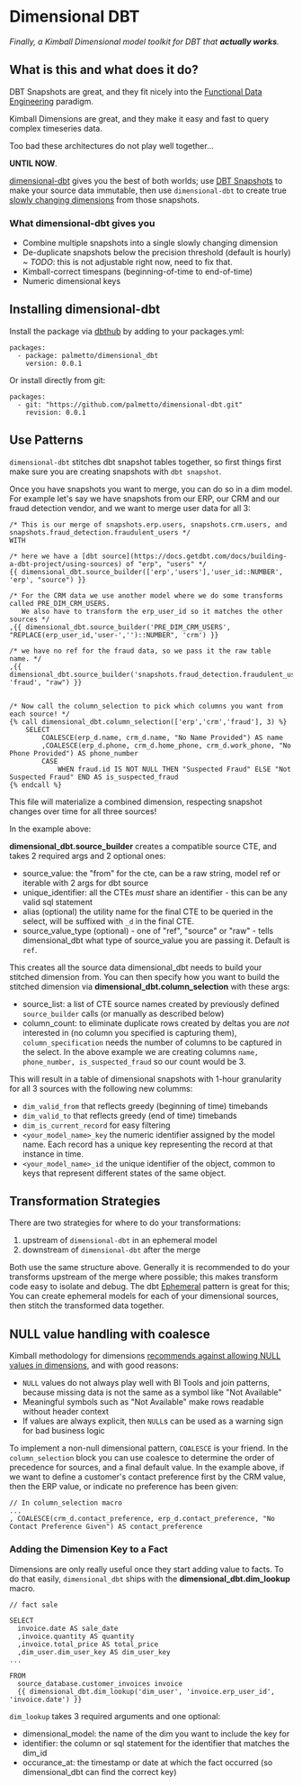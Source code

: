 # Dimensional DBT

_Finally, a Kimball Dimensional model toolkit for DBT that **actually works**._

## What is this and what does it do? 
DBT Snapshots are great, and they fit nicely into the [Functional Data Engineering](https://maximebeauchemin.medium.com/functional-data-engineering-a-modern-paradigm-for-batch-data-processing-2327ec32c42a) paradigm. 

Kimball Dimensions are great, and they make it easy and fast to query complex timeseries data. 

Too bad these architectures do not play well together... 

**UNTIL NOW**. 

[dimensional-dbt](https://github.com/palmetto/dimensional-dbt) gives you the best of both worlds; use [DBT Snapshots](https://docs.getdbt.com/docs/building-a-dbt-project/snapshots) to make your source data immutable, then use `dimensional-dbt` to create true [slowly changing dimensions](https://www.kimballgroup.com/2008/08/slowly-changing-dimensions/) from those snapshots. 


### What dimensional-dbt gives you

* Combine multiple snapshots into a single slowly changing dimension
* De-duplicate snapshots below the precision threshold (default is hourly) ~ _TODO_: this is not adjustable right now, need to fix that.
* Kimball-correct timespans (beginning-of-time to end-of-time)
* Numeric dimensional keys


## Installing dimensional-dbt

Install the package via [dbthub](https://hub.getdbt.com/) by adding to your packages.yml:

```
packages:
  - package: palmetto/dimensional_dbt
    version: 0.0.1
```

Or install directly from git:

```
packages:
  - git: "https://github.com/palmetto/dimensional-dbt.git"
    revision: 0.0.1 
```

## Use Patterns

`dimensional-dbt` stitches dbt snapshot tables together, so first things first make sure you are creating snapshots with `dbt snapshot`. 

Once you have snapshots you want to merge, you can do so in a dim model.
For example let's say we have snapshots from our ERP, our CRM and our fraud detection vendor, and we want to merge user data for all 3:

```
/* This is our merge of snapshots.erp.users, snapshots.crm.users, and snapshots.fraud_detection.fraudulent_users */
WITH

/* here we have a [dbt source](https://docs.getdbt.com/docs/building-a-dbt-project/using-sources) of "erp", "users" */ 
{{ dimensional_dbt.source_builder(['erp','users'],'user_id::NUMBER', 'erp', "source") }}

/* For the CRM data we use another model where we do some transforms called PRE_DIM_CRM_USERS.
   We also have to transform the erp_user_id so it matches the other sources */
,{{ dimensional_dbt.source_builder('PRE_DIM_CRM_USERS', "REPLACE(erp_user_id,'user-','')::NUMBER", 'crm') }}

/* we have no ref for the fraud data, so we pass it the raw table name. */
,{{ dimensional_dbt.source_builder('snapshots.fraud_detection.fraudulent_users','erp_user_id::NUMBER', 'fraud', "raw") }}


/* Now call the column_selection to pick which columns you want from each source! */
{% call dimensional_dbt.column_selection(['erp','crm','fraud'], 3) %}
    SELECT 
        COALESCE(erp_d.name, crm_d.name, "No Name Provided") AS name
        ,COALESCE(erp_d.phone, crm_d.home_phone, crm_d.work_phone, "No Phone Provided") AS phone_number
        CASE
            WHEN fraud.id IS NOT NULL THEN "Suspected Fraud" ELSE "Not Suspected Fraud" END AS is_suspected_fraud
{% endcall %}

```
This file will materialize a combined dimension, respecting snapshot changes over time for all three sources! 

In the example above: 

**dimensional_dbt.source_builder** creates a compatible source CTE, and takes 2 required args and 2 optional ones:
* source_value: the "from" for the cte, can be a raw string, model ref or iterable with 2 args for dbt source
* unique_identifier: all the CTEs _must_ share an identifier - this can be any valid sql statement
* alias (optional) the utility name for the final CTE to be queried in the select, will be suffixed with `_d` in the final CTE.
* source_value_type (optional) - one of "ref", "source" or "raw" - tells dimensional_dbt what type of source_value you are passing it. Default is `ref`.

This creates all the source data dimensional_dbt needs to build your stitched dimension from. 
You can then specify how you want to build the stitched dimension via 
**dimensional_dbt.column_selection** with these args:
* source_list: a list of CTE source names created by previously defined `source_builder` calls (or manually as described below)
* column_count: to eliminate duplicate rows created by deltas you are _not_ interested in (no column you specified is capturing them), `column_specification` needs the number of columns to be captured in the select. In the above example we are creating columns `name, phone_number, is_suspected_fraud` so our count would be 3. 

This will result in a table of dimensional snapshots with 1-hour granularity for all 3 sources with the following new columms:
* `dim_valid_from` that reflects greedy (beginning of time) timebands 
* `dim_valid_to` that reflects greedy (end of time) timebands
* `dim_is_current_record` for easy filtering
* `<your_model_name>_key` the numeric identifier assigned by the model name. Each record has a unique key representing the record at that instance in time.
* `<your_model_name>_id` the unique identifier of the object, common to keys that represent different states of the same object.


## Transformation Strategies

There are two strategies for where to do your transformations:
1. upstream of `dimensional-dbt` in an ephemeral model
2. downstream of `dimensional-dbt` after the merge

Both use the same structure above. 
Generally it is recommended to do your transforms upstream of the merge where possible; this makes transform code easy to isolate and debug.
The dbt [Ephemeral](https://docs.getdbt.com/docs/building-a-dbt-project/building-models/materializations#ephemeral) pattern is great for this; 
You can create ephemeral models for each of your dimensional sources, then stitch the transformed data together.

## NULL value handling with coalesce

Kimball methodology for dimensions [recommends against allowing NULL values in dimensions](https://www.kimballgroup.com/data-warehouse-business-intelligence-resources/kimball-techniques/dimensional-modeling-techniques/null-dimension-attribute/#:~:text=Null%2Dvalued%20dimension%20attributes%20result,place%20of%20the%20null%20value.), and with good reasons:

- `NULL` values do not always play well with BI Tools and join patterns, 
   because missing data is not the same as a symbol like "Not Available"
- Meaningful symbols such as "Not Available" make rows readable without header context
- If values are always explicit, then `NULL`s can be used as a warning sign for bad business logic

To implement a non-null dimensional pattern, `COALESCE` is your friend. In the `column_selection` block 
you can use coalesce to determine the order of precedence for sources, and a final default value.
In the example above, if we want to define a customer's contact preference first by the CRM value, then the ERP value, or 
indicate no preference has been given:

```
// In column_selection macro
...
, COALESCE(crm_d.contact_preference, erp_d.contact_preference, "No Contact Preference Given") AS contact_preference

```

### Adding the Dimension Key to a Fact
Dimensions are only really useful once they start adding value to facts. To do that easily, `dimensional_dbt` ships with the
**dimensional_dbt.dim_lookup** macro. 

```
// fact sale

SELECT
  invoice.date AS sale_date
  ,invoice.quantity AS quantity
  ,invoice.total_price AS total_price
  ,dim_user.dim_user_key AS dim_user_key
...

FROM
  source_database.customer_invoices invoice
  {{ dimensional_dbt.dim_lookup('dim_user', 'invoice.erp_user_id', 'invoice.date') }}

```

`dim_lookup` takes 3 required arguments and one optional:
* dimensional_model: the name of the dim you want to include the key for
* identifier: the column or sql statement for the identifier that matches the dim_id
* occurance_at: the timestamp or date at which the fact occurred (so dimensional_dbt can find the correct key)

